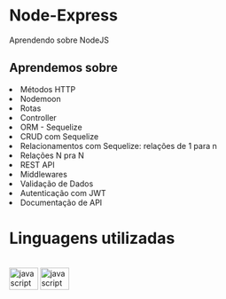 # Node-Express
Aprendendo sobre NodeJS

## Aprendemos sobre
 <li>Métodos HTTP
 <li>Nodemoon 
 <li>Rotas
 <li>Controller
 <li>ORM - Sequelize
 <li>CRUD com Sequelize
 <li>Relacionamentos com Sequelize: relações de 1 para n
 <li>Relações N pra N
 <li>REST API
 <li>Middlewares
 <li>Validação de Dados
 <li>Autenticação com JWT
 <li>Documentação de API

 # Linguagens utilizadas 
 <br>   
 <img src="https://cdn.jsdelivr.net/gh/devicons/devicon/icons/javascript/javascript-original.svg" height="40" width="52" alt="javascript logo"/>
 <img src="https://cdn.jsdelivr.net/gh/devicons/devicon/icons/nodejs/nodejs-original-wordmark.svg" height="40" width="52" alt="javascript logo" />
          
  
